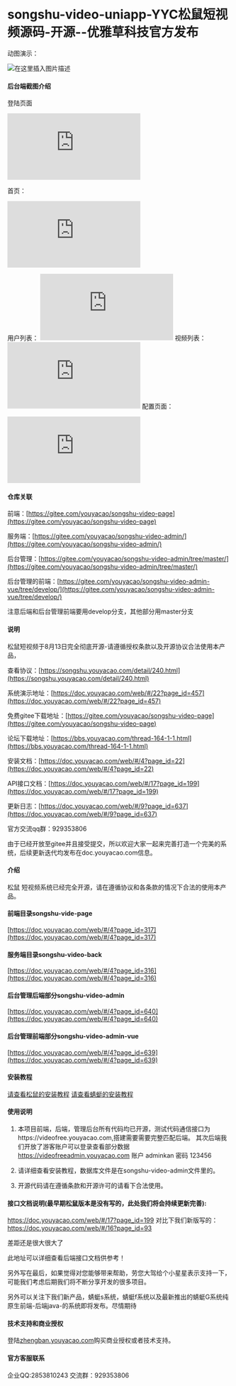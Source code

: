 # songshu-video-uniapp-YYC松鼠短视频源码-开源--优雅草科技官方发布


动图演示：

![在这里插入图片描述](https://img-blog.csdnimg.cn/img_convert/b14108056bdd6e96cfb16cae54976a0e.gif#pic_center)


#### 后台端截图介绍


登陆页面

![](https://doc.youyacao.com/server/index.php?s=/api/attachment/visitFile/sign/8f83164100310889021b7e3b4c82f5ea)




首页：

![](https://doc.youyacao.com/server/index.php?s=/api/attachment/visitFile/sign/48dd0f1ce02f9df6a3c16b65a1babc5e)

用户列表：
![](https://doc.youyacao.com/server/index.php?s=/api/attachment/visitFile/sign/b9c8775858b36885dba823c376808850)
视频列表：
![](https://doc.youyacao.com/server/index.php?s=/api/attachment/visitFile/sign/2e26384dfbc3ca2cce34244509d6e83c)
配置页面：

![](https://doc.youyacao.com/server/index.php?s=/api/attachment/visitFile/sign/4dcc0bc00f14b9d4f352f5dcccff23df)


#### 仓库关联
前端：[https://gitee.com/youyacao/songshu-video-page](https://gitee.com/youyacao/songshu-video-page)

服务端：[https://gitee.com/youyacao/songshu-video-admin/](https://gitee.com/youyacao/songshu-video-admin/)

后台管理：[https://gitee.com/youyacao/songshu-video-admin/tree/master/](https://gitee.com/youyacao/songshu-video-admin/tree/master/)

后台管理的前端：[https://gitee.com/youyacao/songshu-video-admin-vue/tree/develop/](https://gitee.com/youyacao/songshu-video-admin-vue/tree/develop/)



注意后端和后台管理前端要用develop分支，其他部分用master分支



#### 说明


松鼠短视频于8月13日完全彻底开源-请遵循授权条款以及开源协议合法使用本产品，



查看协议：[https://songshu.youyacao.com/detail/240.html](https://songshu.youyacao.com/detail/240.html)

系统演示地址：[https://doc.youyacao.com/web/#/22?page_id=457](https://doc.youyacao.com/web/#/22?page_id=457)

免费gitee下载地址：[https://gitee.com/youyacao/songshu-video-page](https://gitee.com/youyacao/songshu-video-page)

论坛下载地址：[https://bbs.youyacao.com/thread-164-1-1.html](https://bbs.youyacao.com/thread-164-1-1.html)

安装文档：[https://doc.youyacao.com/web/#/4?page_id=22](https://doc.youyacao.com/web/#/4?page_id=22)

API接口文档：[https://doc.youyacao.com/web/#/17?page_id=199](https://doc.youyacao.com/web/#/17?page_id=199)

更新日志：[https://doc.youyacao.com/web/#/9?page_id=637](https://doc.youyacao.com/web/#/9?page_id=637)

官方交流qq群：929353806

由于已经开放至gitee并且接受提交，所以欢迎大家一起来完善打造一个完美的系统，后续更新迭代均发布在doc.youyacao.com信息。


#### 介绍
松鼠 短视频系统已经完全开源，请在遵循协议和各条款的情况下合法的使用本产品。

#### 前端目录songshu-vide-page
[https://doc.youyacao.com/web/#/4?page_id=317](https://doc.youyacao.com/web/#/4?page_id=317)

#### 服务端目录songshu-video-back
[https://doc.youyacao.com/web/#/4?page_id=316](https://doc.youyacao.com/web/#/4?page_id=316)
#### 后台管理后端部分songshu-video-admin

[https://doc.youyacao.com/web/#/4?page_id=640](https://doc.youyacao.com/web/#/4?page_id=640)
#### 后台管理前端部分songshu-video-admin-vue
[https://doc.youyacao.com/web/#/4?page_id=639](https://doc.youyacao.com/web/#/4?page_id=639)


#### 安装教程

[请查看松鼠的安装教程](https://doc.youyacao.com/web/#/4?page_id=22)
[请查看蜻蜓的安装教程](https://doc.youyacao.com/web/#/8?page_id=51)

#### 使用说明

1.  本项目前端，后端，管理后台所有代码均已开源，测试代码通信接口为https://videofree.youyacao.com,搭建需要需要完整匹配后端。
其次后端我们开放了游客账户可以登录查看部分数据
https://videofreeadmin.youyacao.com
账户 adminkan  密码 123456

2.  请详细查看安装教程，数据库文件是在songshu-video-admin文件里的。
3.  开源代码请在遵循条款和开源许可的请看下合法使用。


#### 接口文档说明(最早期松鼠版本是没有写的，此处我们将会持续更新完善):

https://doc.youyacao.com/web/#/17?page_id=199
对比下我们新版写的：
https://doc.youyacao.com/web/#/16?page_id=93
 
 
差距还是很大很大了

此地址可以详细查看后端接口文档供参考！

另外写在最后，如果觉得对您能够带来帮助，劳您大驾给个小星星表示支持一下，可能我们考虑后期我们将不断分享开发的很多项目。

另外可以关注下我们新产品，蜻蜓s系统，蜻蜓f系统以及最新推出的蜻蜓G系统纯原生前端-后端java-的系统即将发布。尽情期待


#### 技术支持和商业授权

登陆[zhengban.youyacao.com](https://zhengban.youyacao.com)购买商业授权或者技术支持。

#### 官方客服联系

企业QQ:2853810243  交流群：929353806
